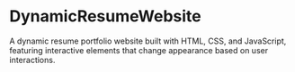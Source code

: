 # DynamicResumeWebsite
A dynamic resume portfolio website built with HTML, CSS, and JavaScript, featuring interactive elements that change appearance based on user interactions.
